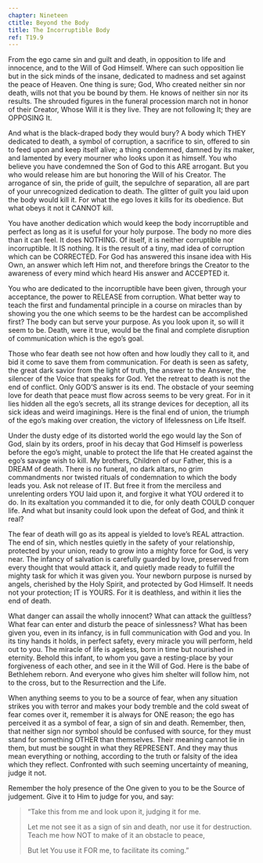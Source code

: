 ```yaml
---
chapter: Nineteen
ctitle: Beyond the Body
title: The Incorruptible Body
ref: T19.9
---
```


From the ego came sin and guilt and death, in opposition to life and
innocence, and to the Will of God Himself. Where can such opposition lie
but in the sick minds of the insane, dedicated to madness and set
against the peace of Heaven. One thing is sure; God, Who created neither
sin nor death, wills not that you be bound by them. He knows of neither
sin nor its results. The shrouded figures in the funeral procession march
not in honor of their Creator, Whose Will it is they live. They are not
following It; they are OPPOSING It.

And what is the black-draped body they would bury? A body which THEY
dedicated to death, a symbol of corruption, a sacrifice to sin, offered
to sin to feed upon and keep itself alive; a thing condemned, damned by
its maker, and lamented by every mourner
who looks upon it as himself. You who believe you have condemned the Son
of God to this ARE arrogant. But you who would release him are but
honoring the Will of his Creator. The arrogance of sin, the pride of
guilt, the sepulchre of separation, all are part of your unrecognized
dedication to death. The glitter of guilt you laid upon the body would
kill it. For what the ego loves it kills for its obedience. But what
obeys it not it CANNOT kill.

You have another dedication which would keep the body incorruptible and
perfect as long as it is useful for your holy purpose. The body no more
dies than it can feel. It does NOTHING. Of itself, it is neither
corruptible nor incorruptible. It IS nothing. It is the result of a
tiny, mad idea of corruption which can be CORRECTED. For God has
answered this insane idea with His Own, an answer which left Him not,
and therefore brings the Creator to the awareness of every mind which
heard His answer and ACCEPTED it.

You who are dedicated to the incorruptible have been given, through your
acceptance, the power to RELEASE from corruption. What better way to
teach the first and fundamental principle in a course on miracles than
by showing you the one which seems to be the hardest can be accomplished
first? The body can but serve your purpose. As you look upon it, so will
it seem to be. Death, were it true, would be the final and complete
disruption of communication which is the ego’s goal.

Those who fear death see not how often and how loudly they call to it,
and bid it come to save them from communication. For death is seen as
safety, the great dark savior from the light of truth, the answer to the
Answer, the silencer of the Voice that speaks for God. Yet the retreat
to death is not the end of conflict. Only GOD’S answer is its end. The
obstacle of your seeming love for death that peace must flow across
seems to be very great. For in it lies hidden all the ego’s secrets, all
its strange devices for deception, all its sick ideas and weird
imaginings. Here is the final end of union, the triumph of the ego’s
making over creation, the victory of lifelessness on Life Itself.

Under the dusty edge of its distorted world the ego would lay the Son of
God, slain by its orders, proof in his decay that God Himself is
powerless before the ego’s might, unable to protect the life that He
created against the ego’s savage wish to kill. My brothers,
Children of our Father, this is a DREAM of death. There is no funeral,
no dark altars, no grim commandments nor twisted rituals of condemnation
to which the body leads you. Ask not release of IT. But free it from the
merciless and unrelenting orders YOU laid upon it, and forgive it what
YOU ordered it to do. In its exaltation you commanded it to die, for
only death COULD conquer life. And what but insanity could look upon the
defeat of God, and think it real?

The fear of death will go as its appeal is yielded to love’s REAL
attraction. The end of sin, which nestles quietly in the safety of your
relationship, protected by your union, ready to grow into a mighty force
for God, is very near. The infancy of salvation is carefully guarded by
love, preserved from every thought that would attack it, and quietly
made ready to fulfill the mighty task for which it was given you. Your
newborn purpose is nursed by angels, cherished by the Holy Spirit, and
protected by God Himself. It needs not your protection; IT is YOURS. For
it is deathless, and within it lies the end of death.

What danger can assail the wholly innocent? What can attack the
guiltless? What fear can enter and disturb the peace of sinlessness?
What has been given you, even in its infancy, is in full communication
with God and you. In its tiny hands it holds, in perfect safety, every
miracle you will perform, held out to you. The miracle of life is
ageless, born in time but nourished in eternity. Behold this infant, to
whom you gave a resting-place by your forgiveness of each other, and see
in it the Will of God. Here is the babe of Bethlehem reborn. And
everyone who gives him shelter will follow him, not to the cross, but to
the Resurrection and the Life.

When anything seems to you to be a source of fear, when any situation
strikes you with terror and makes your body tremble and the cold sweat
of fear comes over it, remember it is always for ONE reason; the ego has
perceived it as a symbol of fear, a sign of sin and death. Remember,
then, that neither sign nor symbol should be confused with source, for
they must stand for something OTHER than themselves. Their meaning
cannot lie in them, but must be sought in what they REPRESENT. And they
may thus mean everything or nothing, according to the truth or falsity
of the idea which they reflect. Confronted with such seeming uncertainty
of meaning, judge it not.

Remember the holy presence of the One given to you to be the Source of
judgement. Give it to Him to judge for you, and say:

> “Take this from me and look upon it, judging it for me.
>
> Let me not see it as a sign of sin and death, nor use it for
> destruction. Teach me how NOT to make of it an obstacle to peace,
>
> But let You use it FOR me, to facilitate its coming.”

